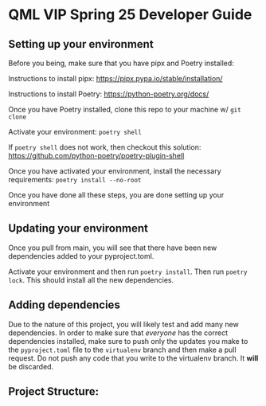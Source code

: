 # QML VIP Spring 25 Developer Guide

## Setting up your environment

Before you being, make sure that you have pipx and Poetry installed:

Instructions to install pipx: https://pipx.pypa.io/stable/installation/

Instructions to install Poetry: https://python-poetry.org/docs/

Once you have Poetry installed, clone this repo to your machine w/ `git clone`

Activate your environment: `poetry shell`

If `poetry shell` does not work, then checkout this solution: https://github.com/python-poetry/poetry-plugin-shell

Once you have activated your environment, install the necessary requirements:
`poetry install --no-root` 

Once you have done all these steps, you are done setting up your environment

## Updating your environment

Once you pull from main, you will see that there have been new dependencies added to your pyproject.toml. 

Activate your environment and then run `poetry install`. Then run `poetry lock`. This should install all the new dependencies.

## Adding dependencies

Due to the nature of this project, you will likely test and add many new dependencies. In order to make sure that *everyone* has the correct dependencies installed, make sure to push only the updates you make to the `pyproject.toml` file to the `virtualenv` branch and then make a pull request. Do not push any code that you write to the virtualenv branch. It **will** be discarded.

## Project Structure:
